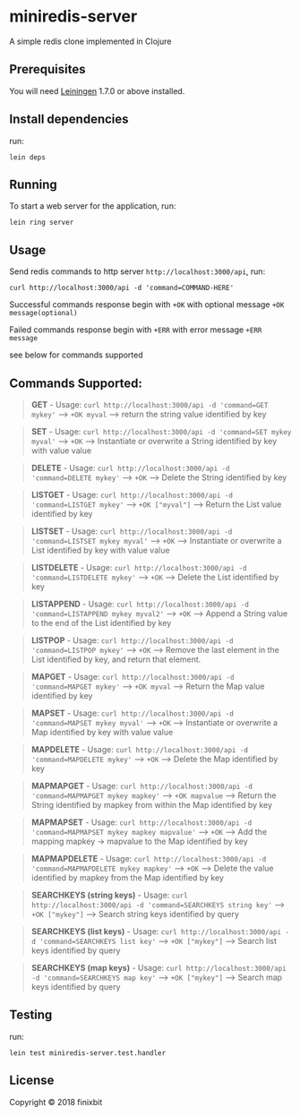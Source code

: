 # miniredis-server

A simple redis clone implemented in Clojure

## Prerequisites

You will need [Leiningen][1] 1.7.0 or above installed.

[1]: https://github.com/technomancy/leiningen

## Install dependencies

run:

    lein deps

## Running

To start a web server for the application, run:

    lein ring server


## Usage

Send redis commands to http server ```http://localhost:3000/api```, run:
```
curl http://localhost:3000/api -d 'command=COMMAND-HERE'
```

Successful commands response begin with ```+OK``` with optional message
```+OK message(optional)```

Failed commands response begin with ```+ERR``` with error message
```+ERR message```

see below for commands supported

## Commands Supported:
  
>**GET** - Usage: ``` curl http://localhost:3000/api -d 'command=GET mykey' ``` 
              --> ```+OK myval```
              --> return the string value identified by key

>**SET** - Usage: ``` curl http://localhost:3000/api -d 'command=SET mykey myval' ```
              --> ```+OK```
              --> Instantiate or overwrite a String identified by key with value value

>**DELETE** - Usage: ``` curl http://localhost:3000/api -d 'command=DELETE mykey' ```
              --> ``` +OK ```
              --> Delete the String identified by key
       
>**LISTGET** - Usage: ``` curl http://localhost:3000/api -d 'command=LISTGET mykey' ```
              --> ``` +OK ["myval"] ```
              --> Return the List value identified by key

>**LISTSET** - Usage: ``` curl http://localhost:3000/api -d 'command=LISTSET mykey myval' ```
              --> ``` +OK ```
              --> Instantiate or overwrite a List identified by key with value value
       
>**LISTDELETE** - Usage: ``` curl http://localhost:3000/api -d 'command=LISTDELETE mykey' ```
              --> ``` +OK ```
              --> Delete the List identified by key

>**LISTAPPEND** - Usage: ``` curl http://localhost:3000/api -d 'command=LISTAPPEND mykey myval2' ```
              --> ``` +OK ```
              --> Append a String value to the end of the List identified by key

>**LISTPOP** - Usage: ``` curl http://localhost:3000/api -d 'command=LISTPOP mykey' ```
              --> ``` +OK ```
              --> Remove the last element in the List identified by key, and return that element.

>**MAPGET** - Usage: ``` curl http://localhost:3000/api -d 'command=MAPGET mykey' ```
              --> ``` +OK myval ```
              --> Return the Map value identified by key

>**MAPSET** - Usage: ``` curl http://localhost:3000/api -d 'command=MAPSET mykey myval' ```
              --> ``` +OK ```
              --> Instantiate or overwrite a Map identified by key with value value

>**MAPDELETE** - Usage: ``` curl http://localhost:3000/api -d 'command=MAPDELETE mykey' ```
              --> ``` +OK ```
              --> Delete the Map identified by key

>**MAPMAPGET** - Usage: ``` curl http://localhost:3000/api -d 'command=MAPMAPGET mykey mapkey' ```
              --> ``` +OK mapvalue ```
              --> Return the String identified by mapkey from within the Map identified by key

>**MAPMAPSET** - Usage: ``` curl http://localhost:3000/api -d 'command=MAPMAPSET mykey mapkey mapvalue' ```
              --> ``` +OK ```
              --> Add the mapping mapkey -> mapvalue to the Map identified by key

>**MAPMAPDELETE** - Usage: ``` curl http://localhost:3000/api -d 'command=MAPMAPDELETE mykey mapkey' ```
              --> ``` +OK ```
              --> Delete the value identified by mapkey from the Map identified by key

>**SEARCHKEYS (string keys)** - Usage: ``` curl http://localhost:3000/api -d 'command=SEARCHKEYS string key' ```
              --> ``` +OK ["mykey"] ```
              --> Search string keys identified by query

>**SEARCHKEYS (list keys)** - Usage: ``` curl http://localhost:3000/api -d 'command=SEARCHKEYS list key' ```
              --> ``` +OK ["mykey"] ```
              --> Search list keys identified by query

>**SEARCHKEYS (map keys)** - Usage: ``` curl http://localhost:3000/api -d 'command=SEARCHKEYS map key' ```
              --> ``` +OK ["mykey"] ```
              --> Search map keys identified by query 

## Testing

run:
    
    lein test miniredis-server.test.handler

## License

Copyright © 2018 finixbit
